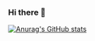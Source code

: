 ### Hi there 👋
[![Anurag's GitHub stats](https://github-readme-stats.vercel.app/api?username=Jce1231&show_icons=true&theme=cobalt)](https://github.com/anuraghazra/github-readme-stats)

<!--
**Jce1231/Jce1231** is a ✨ _special_ ✨ repository because its `README.md` (this file) appears on your GitHub profile.

Here are some ideas to get you started:

- 🔭 I’m currently working on ...
- 🌱 I’m currently learning ...
- 👯 I’m looking to collaborate on ...
- 🤔 I’m looking for help with ...
- 💬 Ask me about ...
- 📫 How to reach me: ...
- 😄 Pronouns: ...
- ⚡ Fun fact: ...
-->
